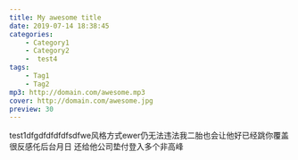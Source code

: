 ```yaml
---
title: My awesome title
date: 2019-07-14 18:38:45
categories: 
	- Category1
	- Category2
	-  test4
tags: 
	- Tag1
	- Tag2
mp3: http://domain.com/awesome.mp3
cover: http://domain.com/awesome.jpg
preview: 30
---
```


test1dfgdfdfdfdfsdfwe风格方式ewer仍无法违法我二胎也会让他好已经跳你覆盖很反感仛后台月日 还给他公司垫付登入多个非高峰